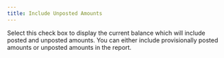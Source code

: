 ```yaml
---
title: Include Unposted Amounts
---
```



Select this check box to display the current balance which will include  posted and unposted amounts. You can either include provisionally posted  amounts or unposted amounts in the report.
